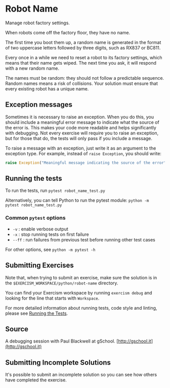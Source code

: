 # Robot Name

Manage robot factory settings.

When robots come off the factory floor, they have no name.

The first time you boot them up, a random name is generated in the format of two uppercase letters followed by three
digits, such as RX837 or BC811.

Every once in a while we need to reset a robot to its factory settings, which means that their name gets wiped. The next
time you ask, it will respond with a new random name.

The names must be random: they should not follow a predictable sequence. Random names means a risk of collisions. Your
solution must ensure that every existing robot has a unique name.

## Exception messages

Sometimes it is necessary to raise an exception. When you do this, you should include a meaningful error message to
indicate what the source of the error is. This makes your code more readable and helps significantly with debugging. Not
every exercise will require you to raise an exception, but for those that do, the tests will only pass if you include a
message.

To raise a message with an exception, just write it as an argument to the exception type. For example, instead of
`raise Exception`, you should write:

```python
raise Exception("Meaningful message indicating the source of the error")
```

## Running the tests

To run the tests, run `pytest robot_name_test.py`

Alternatively, you can tell Python to run the pytest module:
`python -m pytest robot_name_test.py`

### Common `pytest` options

- `-v` : enable verbose output
- `-x` : stop running tests on first failure
- `--ff` : run failures from previous test before running other test cases

For other options, see `python -m pytest -h`

## Submitting Exercises

Note that, when trying to submit an exercise, make sure the solution is in the `$EXERCISM_WORKSPACE/python/robot-name`
directory.

You can find your Exercism workspace by running `exercism debug` and looking for the line that starts with `Workspace`.

For more detailed information about running tests, code style and linting, please
see [Running the Tests](http://exercism.io/tracks/python/tests).

## Source

A debugging session with Paul Blackwell at gSchool. [http://gschool.it](http://gschool.it)

## Submitting Incomplete Solutions

It's possible to submit an incomplete solution so you can see how others have completed the exercise.
